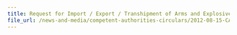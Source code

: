 ```yaml
---
title: Request for Import / Export / Transhipment of Arms and Explosives 
file_url: /news-and-media/competent-authorities-circulars/2012-08-15-CA.pdf
---
```

